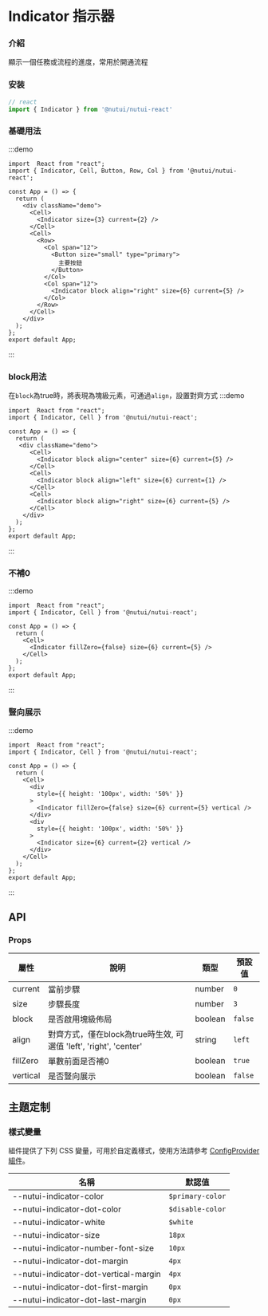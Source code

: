 # Indicator 指示器

### 介紹

顯示一個任務或流程的進度，常用於開通流程

### 安装

```javascript
// react
import { Indicator } from '@nutui/nutui-react'
```
### 基礎用法
:::demo
```tsx
import  React from "react";
import { Indicator, Cell, Button, Row, Col } from '@nutui/nutui-react';

const App = () => {
  return (
    <div className="demo">
      <Cell>
        <Indicator size={3} current={2} />
      </Cell>
      <Cell>
        <Row>
          <Col span="12">
            <Button size="small" type="primary">
              主要按鈕
            </Button>
          </Col>
          <Col span="12">
            <Indicator block align="right" size={6} current={5} />
          </Col>
        </Row>
      </Cell>
    </div>
  );
};
export default App;
```
:::
### block用法
在`block`為true時，將表現為塊級元素，可通過`align`，設置對齊方式
:::demo
```tsx
import  React from "react";
import { Indicator, Cell } from '@nutui/nutui-react';

const App = () => {
  return (
   <div className="demo">
      <Cell>
        <Indicator block align="center" size={6} current={5} />
      </Cell>
      <Cell>
        <Indicator block align="left" size={6} current={1} />
      </Cell>
      <Cell>
        <Indicator block align="right" size={6} current={5} />
      </Cell>
    </div>
  );
};
export default App;
```
:::
### 不補0
:::demo
```tsx
import  React from "react";
import { Indicator, Cell } from '@nutui/nutui-react';

const App = () => {
  return (
    <Cell>
      <Indicator fillZero={false} size={6} current={5} />
    </Cell>
  );
};
export default App;
```
:::
### 豎向展示
:::demo
```tsx
import  React from "react";
import { Indicator, Cell } from '@nutui/nutui-react';

const App = () => {
  return (
    <Cell>
      <div 
        style={{ height: '100px', width: '50%' }} 
      >
        <Indicator fillZero={false} size={6} current={5} vertical />
      </div>
      <div 
        style={{ height: '100px', width: '50%' }} 
      >
        <Indicator size={6} current={2} vertical />
      </div>
    </Cell>
  );
};
export default App;
```
:::

## API

### Props

| 屬性 | 說明 | 類型 | 預設值           |
|--------------|----------------------------------|--------|------------------|
| current  | 當前步驟               | number | `0`              |
| size       | 步驟長度                         | number | `3`               |
| block | 是否啟用塊級佈局     | boolean | `false` |
| align | 對齊方式，僅在block為true時生效, 可選值 'left', 'right', 'center'| string | `left` |
| fillZero     | 單數前面是否補0       | boolean | `true`        |
| vertical | 是否豎向展示     | boolean | `false` |


## 主題定制

### 樣式變量

組件提供了下列 CSS 變量，可用於自定義樣式，使用方法請參考 [ConfigProvider 組件](#/zh-CN/component/configprovider)。

| 名稱 | 默認值 |
| --- | --- |
| --nutui-indicator-color | `$primary-color` |
| --nutui-indicator-dot-color | `$disable-color` |
| --nutui-indicator-white | `$white` |
| --nutui-indicator-size | `18px` |
| --nutui-indicator-number-font-size | `10px` |
| --nutui-indicator-dot-margin | `4px` |
| --nutui-indicator-dot-vertical-margin | `4px` |
| --nutui-indicator-dot-first-margin | `0px` |
| --nutui-indicator-dot-last-margin | `0px` |
